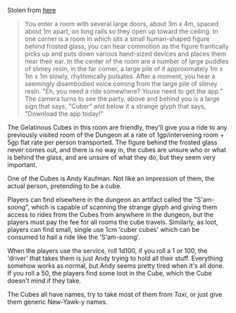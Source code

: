 Stolen from [here](https://old.reddit.com/r/dndmemes/comments/tffkyi/5_star_experience/)


> You enter a room with several large doors, about 3m x 4m, spaced about 1m apart, on long rails so they open up toward the ceiling. In one corner is a room in which sits a small human-shaped figure behind frosted glass, you can hear commotion as the figure frantically picks up and puts down various hand-sized devices and places them near their ear.
> In the center of the room are a number of large puddles of slimey resin, in the far corner, a large pile of it approximately 1m x 1m x 1m slowly, rhythmically pulsates.
> After a moment, you hear a seemingly disembodied voice coming from the large pile of slimey resin. "Eh, you need a ride somewhere? Youse need to get the app."
> The camera turns to see the party, above and behind you is a large sign that says, "Cuber" and below it a strange glyph that says, "Download the app today!"

The Gelatinous Cubes in this room are friendly, they'll give you a ride to any previously visited room of the Dungeon at a rate of 1gp/intervening room + 5gp flat rate per person transported. The figure behind the frosted glass never comes out, and there is no way in, the cubes are unsure who or what is behind the glass, and are unsure of what they do, but they seem very important.

One of the Cubes is Andy Kaufman. Not like an impression of them, the actual person, pretending to be a cube. 

Players can find elsewhere in the dungeon an artifact called the "S'am-soong", which is capable of scanning the strange glyph and giving them access to rides from the Cubes from anywhere in the dungeon, but the players must pay the fee for all rooms the cube travels. Similarly, as loot, players can find small, single use 1cm 'cuber cubes' which can be consumed to hail a ride like the 'S'am-soong'.

When the players use the service, roll 1d100, if you roll a 1 or 100, the 'driver' that takes them is just Andy trying to hold all their stuff. Everything somehow works as normal, but Andy seems pretty tired when it's all done. If you roll a 50, the players find some loot in the Cube, which the Cube doesn't mind if they take.

The Cubes all have names, try to take most of them from _Taxi_, or just give them generic New-Yawk-y names.